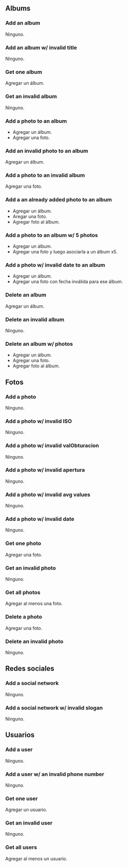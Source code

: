 ## Albums

### Add an album
Ninguno.

### Add an album w/ invalid title
Ninguno.

### Get one album
Agregar un álbum.

### Get an invalid album
Ninguno.

### Add a photo to an album
- Agregar un álbum.
- Agregar una foto.

### Add an invalid photo to an album
Agregar un álbum.

### Add a photo to an invalid album
Agregar una foto.

### Add a an already added photo to an album
- Agregar un álbum.
- Aregar una foto.
- Agregar foto al álbum.

### Add a photo to an album w/ 5 photos
- Agregar un álbum.
- Agregar una foto y luego asociarla a un álbum x5.

### Add a photo w/ invalid date to an album
- Agregar un álbum.
- Agregar una foto con fecha inválida para ese álbum.

### Delete an album
Agregar un álbum.

### Delete an invalid album
Ninguno.

### Delete an album w/ photos
- Agregar un álbum.
- Agregar una foto.
- Agregar foto al álbum.

## Fotos

### Add a photo
Ninguno.

### Add a photo w/ invalid ISO
Ninguno.

### Add a photo w/ invalid valObturacion
Ninguno.

### Add a photo w/ invalid apertura
Ninguno.

### Add a photo w/ invalid avg values
Ninguno.

### Add a photo w/ invalid date
Ninguno.

### Get one photo
Agregar una foto.

### Get an invalid photo
Ninguno.

### Get all photos
Agregar al menos una foto.

### Delete a photo
Agregar una foto.

### Delete an invalid photo
Ninguno.

## Redes sociales

### Add a social network
Ninguno.

### Add a social network w/ invalid slogan
Ninguno.

## Usuarios

### Add a user
Ninguno.

### Add a user w/ an invalid phone number
Ninguno.

### Get one user
Agregar un usuario.

### Get an invalid user
Ninguno.

### Get all users
Agregar al menos un usuario.
